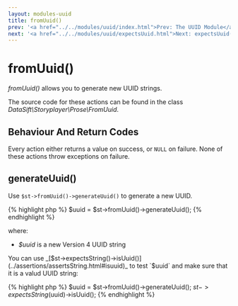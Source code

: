 ```yaml
---
layout: modules-uuid
title: fromUuid()
prev: '<a href="../../modules/uuid/index.html">Prev: The UUID Module</a>'
next: '<a href="../../modules/uuid/expectsUuid.html">Next: expectsUuid()</a>'
---
```


# fromUuid()

_fromUuid()_ allows you to generate new UUID strings.

The source code for these actions can be found in the class _DataSift\Storyplayer\Prose\FromUuid_.

## Behaviour And Return Codes

Every action either returns a value on success, or `NULL` on failure.  None of these actions throw exceptions on failure.

## generateUuid()

Use `$st->fromUuid()->generateUuid()` to generate a new UUID.

{% highlight php %}
$uuid = $st->fromUuid()->generateUuid();
{% endhighlight %}

where:

* _$uuid_ is a new Version 4 UUID string

You can use _[$st->expectsString()->isUuid()](../assertions/assertsString.html#isuuid)_ to test `$uuid` and make sure that it is a valud UUID string:

{% highlight php %}
$uuid = $st->fromUuid()->generateUuid();
$st->expectsString($uuid)->isUuid();
{% endhighlight %}